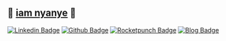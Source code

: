 ## 💚 [iam nyanye](https://iam.nyanye.com) 🥳 

[![Linkedin Badge](https://img.shields.io/badge/-LinkedIn-blue?logo=Linkedin&logoColor=white&link=https://www.linkedin.com/in/nyanye-/)](https://www.linkedin.com/in/nyanye-/) 
[![Github Badge](https://img.shields.io/badge/-Github-000?logoWidth=15&logo=Github&logoColor=white&link=http://git-awards.com/users/nyanye)](http://git-awards.com/users/nyanye)
[![Rocketpunch Badge](https://img.shields.io/badge/-Rocketpunch-5149ad?logoWidth=15&logoColor=white&link=https://www.rocketpunch.com/@nyanye)](https://www.rocketpunch.com/@nyanye) 
[![Blog Badge](https://img.shields.io/badge/TIL-Blog-blueviolet?logoWidth=15)](iam.nyanye.com)
